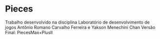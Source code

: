 # Pieces
Trabalho desenvolvido na disciplina Laboratório de desenvolvimento de jogos
Antônio Romano Carvalho Ferreira e Yakson Menechini Chan
Versão Final: PiecesMax+PlusII
